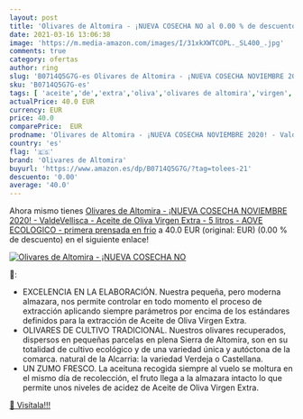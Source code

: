 ```yaml
---
layout: post
title: 'Olivares de Altomira - ¡NUEVA COSECHA NO al 0.00 % de descuento'
date: 2021-03-16 13:06:38
image: 'https://m.media-amazon.com/images/I/31xkXWTCOPL._SL400_.jpg'
comments: true
category: ofertas
author: ring
slug: 'B0714Q5G7G-es Olivares de Altomira - ¡NUEVA COSECHA NOVIEMBRE 2020! -...'
sku: 'B0714Q5G7G-es'
tags: [ 'aceite','de','extra','oliva','olivares de altomira','virgen', ]
actualPrice: 40.0 EUR
currency: EUR
price: 40.0
comparePrice:  EUR
prodname: 'Olivares de Altomira - ¡NUEVA COSECHA NOVIEMBRE 2020! - ValdeVellisca - Aceite de Oliva Virgen Extra - 5 litros - AOVE ECOLOGICO - primera prensada en frio'
country: 'es'
flag: '🇪🇸'
brand: 'Olivares de Altomira'
buyurl: 'https://www.amazon.es/dp/B0714Q5G7G/?tag=tolees-21'
descuento: '0.00'
average: '40.0'
---
```


Ahora mismo tienes [Olivares de Altomira - ¡NUEVA COSECHA NOVIEMBRE 2020! - ValdeVellisca - Aceite de Oliva Virgen Extra - 5 litros - AOVE ECOLOGICO - primera prensada en frio](https://www.amazon.es/dp/B0714Q5G7G/?tag=tolees-21) a 40.0 EUR (original:  EUR) (0.00 %  de descuento) en el siguiente enlace!

[![Olivares de Altomira - ¡NUEVA COSECHA NO](https://m.media-amazon.com/images/I/31xkXWTCOPL._SL400_.jpg)](https://www.amazon.es/dp/B0714Q5G7G/?tag=tolees-21)

🔎:

- EXCELENCIA EN LA ELABORACIÓN. Nuestra pequeña, pero moderna almazara, nos permite controlar en todo momento el proceso de extracción aplicando siempre parámetros por encima de los estándares definidos para la extracción de Aceite de Oliva Virgen Extra.
- OLIVARES DE CULTIVO TRADICIONAL. Nuestros olivares recuperados, dispersos en pequeñas parcelas en plena Sierra de Altomira, son en su totalidad de cultivo ecológico y de una variedad única y autóctona de la comarca. natural de la Alcarria: la variedad Verdeja o Castellana.
- UN ZUMO FRESCO. La aceituna recogida siempre al vuelo se moltura en el mismo día de recolección, el fruto llega a la almazara intacto lo que permite unos niveles de acidez de Aceite de Oliva Virgen Extra.

[🛒 Visítala!!!](https://www.amazon.es/dp/B0714Q5G7G/?tag=tolees-21)
